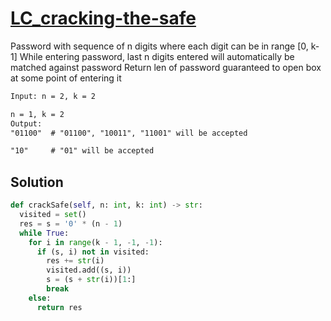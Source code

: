 # [LC_cracking-the-safe](https://leetcode.com/problems/cracking-the-safe)

Password with sequence of n digits where each digit can be in range [0, k-1]
While entering password, last n digits entered will automatically be matched against password
Return len of password guaranteed to open box at some point of entering it

```txt
Input: n = 2, k = 2

n = 1, k = 2
Output:
"01100"  # "01100", "10011", "11001" will be accepted

"10"     # "01" will be accepted
```

## Solution

```py
def crackSafe(self, n: int, k: int) -> str:
  visited = set()
  res = s = '0' * (n - 1)
  while True:
    for i in range(k - 1, -1, -1):
      if (s, i) not in visited:
        res += str(i)
        visited.add((s, i))
        s = (s + str(i))[1:]
        break
    else:
      return res
```
